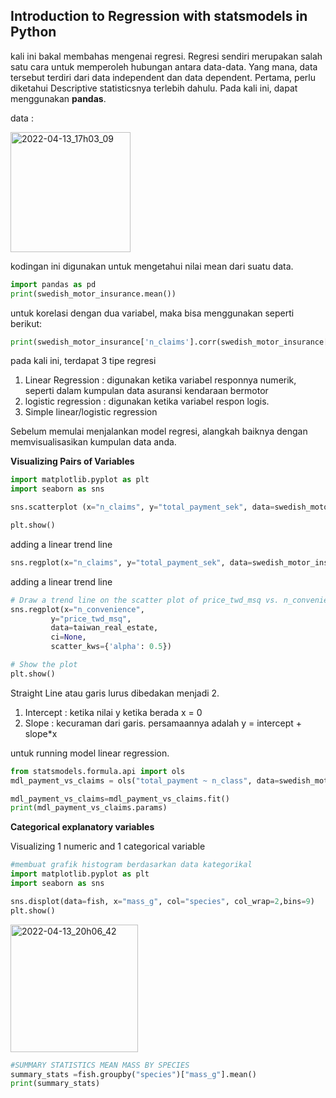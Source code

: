 ## Introduction to Regression with statsmodels in Python ##

kali ini bakal membahas mengenai regresi. Regresi sendiri merupakan salah satu cara untuk memperoleh hubungan antara data-data. Yang mana, data tersebut terdiri dari data independent dan data dependent. Pertama, perlu diketahui Descriptive statisticsnya terlebih dahulu. Pada kali ini, dapat menggunakan **pandas**. 

data :

<img width="192" alt="2022-04-13_17h03_09" src="https://user-images.githubusercontent.com/87213160/163154653-424a13fc-196a-46a8-b97f-0ad9dff9a533.png">

kodingan ini digunakan untuk mengetahui nilai mean dari suatu data. 
``` python
import pandas as pd
print(swedish_motor_insurance.mean())
```
untuk korelasi dengan dua variabel, maka bisa menggunakan seperti berikut: 
``` python
print(swedish_motor_insurance['n_claims'].corr(swedish_motor_insurance['total_payment_sek']))
```

pada kali ini, terdapat 3 tipe regresi 

1. Linear Regression : digunakan ketika variabel responnya numerik, seperti dalam kumpulan data asuransi kendaraan bermotor
2. logistic regression : digunakan ketika variabel respon logis. 
3. Simple linear/logistic regression

Sebelum memulai menjalankan model regresi, alangkah baiknya dengan memvisualisasikan kumpulan data anda. 

**Visualizing Pairs of Variables**

``` python
import matplotlib.pyplot as plt
import seaborn as sns

sns.scatterplot (x="n_claims", y="total_payment_sek", data=swedish_motor_insurance)

plt.show()
```

adding a linear trend line
``` python
sns.regplot(x="n_claims", y="total_payment_sek", data=swedish_motor_insurance, ci=none)
```

adding a linear trend line
``` python
# Draw a trend line on the scatter plot of price_twd_msq vs. n_convenience
sns.regplot(x="n_convenience",
         y="price_twd_msq",
         data=taiwan_real_estate,
         ci=None,
         scatter_kws={'alpha': 0.5})

# Show the plot
plt.show()
```

Straight Line atau garis lurus dibedakan menjadi 2. 
1. Intercept : ketika nilai y ketika berada x = 0
2. Slope : kecuraman dari garis. persamaannya adalah y = intercept + slope*x

untuk running model linear regression. 

``` python
from statsmodels.formula.api import ols
mdl_payment_vs_claims = ols("total_payment ~ n_class", data=swedish_motor_insurance

mdl_payment_vs_claims=mdl_payment_vs_claims.fit()
print(mdl_payment_vs_claims.params)
```

**Categorical explanatory variables**

Visualizing 1 numeric and 1 categorical variable 

``` python
#membuat grafik histogram berdasarkan data kategorikal
import matplotlib.pyplot as plt
import seaborn as sns

sns.displot(data=fish, x="mass_g", col="species", col_wrap=2,bins=9)
plt.show()
```
<img width="204" alt="2022-04-13_20h06_42" src="https://user-images.githubusercontent.com/87213160/163187076-9a64fa76-7dd9-47fc-b2ca-f4985c05ce38.png">

``` python
#SUMMARY STATISTICS MEAN MASS BY SPECIES
summary_stats =fish.groupby("species")["mass_g"].mean()
print(summary_stats)
```
